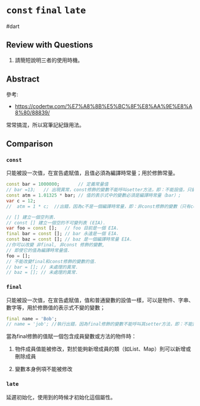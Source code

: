 # `const` `final` `late`

#dart

## Review with Questions

1. 請簡短說明三者的使用時機。

## Abstract

參考:

* https://codertw.com/%E7%A8%8B%E5%BC%8F%E8%AA%9E%E8%A8%80/88839/

常常搞混，所以寫筆記紀錄用法。

## Comparison

### `const`

只能被設一次值，在宣告處賦值，且值必須為編譯時常量；用於修飾常量。

```dart
const bar = 1000000;       // 定義常量值
// bar =13;   // 出現異常，const修飾的變數不能呼叫setter方法，即：不能設值，只能在宣告處設值
const atm = 1.01325 * bar; // 值的表示式中的變數必須是編譯時常量（bar）;
var c = 12;        
//  atm = 1 * c;  //出錯，因為c不是一個編譯時常量，即：非const修飾的變數（只有const修飾的變數才是編譯時常量）
```



```dart
// [] 建立一個空列表.
// const [] 建立一個空的不可變列表 (EIA).
var foo = const [];   // foo 目前是一個 EIA.
final bar = const []; // bar 永遠是一個 EIA.
const baz = const []; // baz 是一個編譯時常量 EIA.
//你可以改變 非final, 非const 修飾的變數,
// 即使它的值為編譯時常量值.
foo = [];
// 不能改變final和const修飾的變數的值.
// bar = []; // 未處理的異常.
// baz = []; // 未處理的異常.
```



### `final`

只能被設一次值，在宣告處賦值，值和普通變數的設值一樣，可以是物件、字串、數字等，用於修飾值的表示式不變的變數；

```dart
final name = 'Bob';   
// name = 'job'; //執行出錯，因為final修飾的變數不能呼叫其setter方法，即：不能設值
```



當為final修飾的值賦一個包含成員變數或方法的物件時：

1. 物件成員值能被修改，對於能夠新增成員的類（如List、Map）則可以新增或刪除成員

2. 變數本身例項不能被修改



### `late`

延遲初始化，使用到的時候才初始化這個屬性。